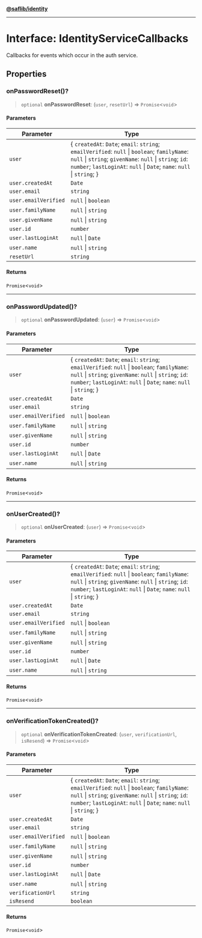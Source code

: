 [**@saflib/identity**](../index.md)

***

# Interface: IdentityServiceCallbacks

Callbacks for events which occur in the auth service.

## Properties

### onPasswordReset()?

> `optional` **onPasswordReset**: (`user`, `resetUrl`) => `Promise`\<`void`\>

#### Parameters

| Parameter | Type |
| ------ | ------ |
| `user` | \{ `createdAt`: `Date`; `email`: `string`; `emailVerified`: `null` \| `boolean`; `familyName`: `null` \| `string`; `givenName`: `null` \| `string`; `id`: `number`; `lastLoginAt`: `null` \| `Date`; `name`: `null` \| `string`; \} |
| `user.createdAt` | `Date` |
| `user.email` | `string` |
| `user.emailVerified` | `null` \| `boolean` |
| `user.familyName` | `null` \| `string` |
| `user.givenName` | `null` \| `string` |
| `user.id` | `number` |
| `user.lastLoginAt` | `null` \| `Date` |
| `user.name` | `null` \| `string` |
| `resetUrl` | `string` |

#### Returns

`Promise`\<`void`\>

***

### onPasswordUpdated()?

> `optional` **onPasswordUpdated**: (`user`) => `Promise`\<`void`\>

#### Parameters

| Parameter | Type |
| ------ | ------ |
| `user` | \{ `createdAt`: `Date`; `email`: `string`; `emailVerified`: `null` \| `boolean`; `familyName`: `null` \| `string`; `givenName`: `null` \| `string`; `id`: `number`; `lastLoginAt`: `null` \| `Date`; `name`: `null` \| `string`; \} |
| `user.createdAt` | `Date` |
| `user.email` | `string` |
| `user.emailVerified` | `null` \| `boolean` |
| `user.familyName` | `null` \| `string` |
| `user.givenName` | `null` \| `string` |
| `user.id` | `number` |
| `user.lastLoginAt` | `null` \| `Date` |
| `user.name` | `null` \| `string` |

#### Returns

`Promise`\<`void`\>

***

### onUserCreated()?

> `optional` **onUserCreated**: (`user`) => `Promise`\<`void`\>

#### Parameters

| Parameter | Type |
| ------ | ------ |
| `user` | \{ `createdAt`: `Date`; `email`: `string`; `emailVerified`: `null` \| `boolean`; `familyName`: `null` \| `string`; `givenName`: `null` \| `string`; `id`: `number`; `lastLoginAt`: `null` \| `Date`; `name`: `null` \| `string`; \} |
| `user.createdAt` | `Date` |
| `user.email` | `string` |
| `user.emailVerified` | `null` \| `boolean` |
| `user.familyName` | `null` \| `string` |
| `user.givenName` | `null` \| `string` |
| `user.id` | `number` |
| `user.lastLoginAt` | `null` \| `Date` |
| `user.name` | `null` \| `string` |

#### Returns

`Promise`\<`void`\>

***

### onVerificationTokenCreated()?

> `optional` **onVerificationTokenCreated**: (`user`, `verificationUrl`, `isResend`) => `Promise`\<`void`\>

#### Parameters

| Parameter | Type |
| ------ | ------ |
| `user` | \{ `createdAt`: `Date`; `email`: `string`; `emailVerified`: `null` \| `boolean`; `familyName`: `null` \| `string`; `givenName`: `null` \| `string`; `id`: `number`; `lastLoginAt`: `null` \| `Date`; `name`: `null` \| `string`; \} |
| `user.createdAt` | `Date` |
| `user.email` | `string` |
| `user.emailVerified` | `null` \| `boolean` |
| `user.familyName` | `null` \| `string` |
| `user.givenName` | `null` \| `string` |
| `user.id` | `number` |
| `user.lastLoginAt` | `null` \| `Date` |
| `user.name` | `null` \| `string` |
| `verificationUrl` | `string` |
| `isResend` | `boolean` |

#### Returns

`Promise`\<`void`\>
